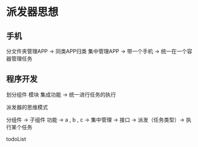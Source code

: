 # 派发器思想

## 手机

   分文件夹管理APP -> 同类APP归类
   集中管理APP -> 带一个手机 -> 统一在一个容器管理任务

## 程序开发
   划分组件 模块
   集成功能 -> 统一进行任务的执行

派发器的思维模式

分组件 -> 子组件
功能 -> a , b , c -> 集中管理 -> 接口 -> 派发（任务类型）-> 执行某个任务

todoList